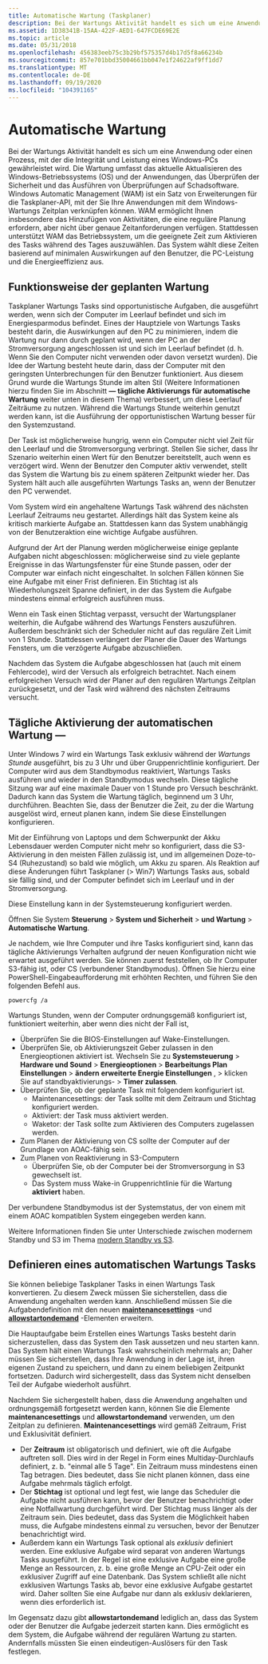 ```yaml
---
title: Automatische Wartung (Taskplaner)
description: Bei der Wartungs Aktivität handelt es sich um eine Anwendung oder einen Prozess, mit der die Integrität und Leistung eines Windows-PCs gewährleistet wird.
ms.assetid: 1D38341B-15AA-422F-AED1-647FCDE69E2E
ms.topic: article
ms.date: 05/31/2018
ms.openlocfilehash: 456383eeb75c3b29bf575357d4b17d5f8a66234b
ms.sourcegitcommit: 857e701bbd35004661bb047e1f24622af9ff1dd7
ms.translationtype: MT
ms.contentlocale: de-DE
ms.lasthandoff: 09/19/2020
ms.locfileid: "104391165"
---
```

# <a name="automatic-maintenance"></a>Automatische Wartung

Bei der Wartungs Aktivität handelt es sich um eine Anwendung oder einen Prozess, mit der die Integrität und Leistung eines Windows-PCs gewährleistet wird. Die Wartung umfasst das aktuelle Aktualisieren des Windows-Betriebssystems (OS) und der Anwendungen, das Überprüfen der Sicherheit und das Ausführen von Überprüfungen auf Schadsoftware. Windows Automatic Management (WAM) ist ein Satz von Erweiterungen für die Taskplaner-API, mit der Sie Ihre Anwendungen mit dem Windows-Wartungs Zeitplan verknüpfen können. WAM ermöglicht Ihnen insbesondere das Hinzufügen von Aktivitäten, die eine reguläre Planung erfordern, aber nicht über genaue Zeitanforderungen verfügen. Stattdessen unterstützt WAM das Betriebssystem, um die geeignete Zeit zum Aktivieren des Tasks während des Tages auszuwählen. Das System wählt diese Zeiten basierend auf minimalen Auswirkungen auf den Benutzer, die PC-Leistung und die Energieeffizienz aus.

## <a name="how-scheduled-maintenance-works"></a>Funktionsweise der geplanten Wartung

Taskplaner Wartungs Tasks sind opportunistische Aufgaben, die ausgeführt werden, wenn sich der Computer im Leerlauf befindet und sich im Energiesparmodus befindet. Eines der Hauptziele von Wartungs Tasks besteht darin, die Auswirkungen auf den PC zu minimieren, indem die Wartung nur dann durch geplant wird, wenn der PC an der Stromversorgung angeschlossen ist und sich im Leerlauf befindet (d. h. Wenn Sie den Computer nicht verwenden oder davon versetzt wurden). Die Idee der Wartung besteht heute darin, dass der Computer mit den geringsten Unterbrechungen für den Benutzer funktioniert. Aus diesem Grund wurde die Wartungs Stunde im alten Stil (Weitere Informationen hierzu finden Sie im Abschnitt **&mdash; tägliche Aktivierungs für automatische Wartung** weiter unten in diesem Thema) verbessert, um diese Leerlauf Zeiträume zu nutzen. Während die Wartungs Stunde weiterhin genutzt werden kann, ist die Ausführung der opportunistischen Wartung besser für den Systemzustand.

Der Task ist möglicherweise hungrig, wenn ein Computer nicht viel Zeit für den Leerlauf und die Stromversorgung verbringt. Stellen Sie sicher, dass Ihr Szenario weiterhin einen Wert für den Benutzer bereitstellt, auch wenn es verzögert wird. Wenn der Benutzer den Computer aktiv verwendet, stellt das System die Wartung bis zu einem späteren Zeitpunkt wieder her. Das System hält auch alle ausgeführten Wartungs Tasks an, wenn der Benutzer den PC verwendet.

Vom System wird ein angehaltene Wartungs Task während des nächsten Leerlauf Zeitraums neu gestartet. Allerdings hält das System keine als kritisch markierte Aufgabe an. Stattdessen kann das System unabhängig von der Benutzeraktion eine wichtige Aufgabe ausführen.

Aufgrund der Art der Planung werden möglicherweise einige geplante Aufgaben nicht abgeschlossen: möglicherweise sind zu viele geplante Ereignisse in das Wartungsfenster für eine Stunde passen, oder der Computer war einfach nicht eingeschaltet. In solchen Fällen können Sie eine Aufgabe mit einer Frist definieren. Ein Stichtag ist als Wiederholungszeit Spanne definiert, in der das System die Aufgabe mindestens einmal erfolgreich ausführen muss.

Wenn ein Task einen Stichtag verpasst, versucht der Wartungsplaner weiterhin, die Aufgabe während des Wartungs Fensters auszuführen. Außerdem beschränkt sich der Scheduler nicht auf das reguläre Zeit Limit von 1 Stunde. Stattdessen verlängert der Planer die Dauer des Wartungs Fensters, um die verzögerte Aufgabe abzuschließen.

Nachdem das System die Aufgabe abgeschlossen hat (auch mit einem Fehlercode), wird der Versuch als erfolgreich betrachtet. Nach einem erfolgreichen Versuch wird der Planer auf den regulären Wartungs Zeitplan zurückgesetzt, und der Task wird während des nächsten Zeitraums versucht.

## <a name="automatic-maintenancemdashdaily-wakeup"></a>Tägliche Aktivierung der automatischen Wartung &mdash;

Unter Windows 7 wird ein Wartungs Task exklusiv während der *Wartungs Stunde* ausgeführt, bis zu 3 Uhr und über Gruppenrichtlinie konfiguriert. Der Computer wird aus dem Standbymodus reaktiviert, Wartungs Tasks ausführen und wieder in den Standbymodus wechseln. Diese tägliche Sitzung war auf eine maximale Dauer von 1 Stunde pro Versuch beschränkt. Dadurch kann das System die Wartung täglich, beginnend um 3 Uhr, durchführen. Beachten Sie, dass der Benutzer die Zeit, zu der die Wartung ausgelöst wird, erneut planen kann, indem Sie diese Einstellungen konfigurieren.

Mit der Einführung von Laptops und dem Schwerpunkt der Akku Lebensdauer werden Computer nicht mehr so konfiguriert, dass die S3-Aktivierung in den meisten Fällen zulässig ist, und im allgemeinen Doze-to-S4 (Ruhezustand) so bald wie möglich, um Akku zu sparen. Als Reaktion auf diese Änderungen führt Taskplaner (> Win7) Wartungs Tasks aus, sobald sie fällig sind, und der Computer befindet sich im Leerlauf und in der Stromversorgung.

Diese Einstellung kann in der Systemsteuerung konfiguriert werden.

Öffnen Sie System **Steuerung**  >  **System und Sicherheit**  >  **und Wartung**  >  **Automatische Wartung**.

Je nachdem, wie Ihre Computer und ihre Tasks konfiguriert sind, kann das tägliche Aktivierungs Verhalten aufgrund der neuen Konfiguration nicht wie erwartet ausgeführt werden. Sie können zuerst feststellen, ob Ihr Computer S3-fähig ist, oder CS (verbundener Standbymodus).
Öffnen Sie hierzu eine PowerShell-Eingabeaufforderung mit erhöhten Rechten, und führen Sie den folgenden Befehl aus.

```console
powercfg /a
```

Wartungs Stunden, wenn der Computer ordnungsgemäß konfiguriert ist, funktioniert weiterhin, aber wenn dies nicht der Fall ist,
  - Überprüfen Sie die BIOS-Einstellungen auf Wake-Einstellungen. 
  - Überprüfen Sie, ob Aktivierungszeit Geber zulassen in den Energieoptionen aktiviert ist.
    Wechseln Sie zu **Systemsteuerung**  >  **Hardware und Sound**  >  **Energieoptionen**  >  **Bearbeitungs Plan Einstellungen**  >  **ändern erweiterte Energie Einstellungen** , > klicken Sie auf standbyaktivierungs-  >  **Timer zulassen**.
  - Überprüfen Sie, ob der geplante Task mit folgendem konfiguriert ist.
      * Maintenancesettings: der Task sollte mit dem Zeitraum und Stichtag konfiguriert werden.
      * Aktiviert: der Task muss aktiviert werden.
      * Waketor: der Task sollte zum Aktivieren des Computers zugelassen werden.
  - Zum Planen der Aktivierung von CS sollte der Computer auf der Grundlage von AOAC-fähig sein.
  - Zum Planen von Reaktivierung in S3-Computern
      * Überprüfen Sie, ob der Computer bei der Stromversorgung in S3 gewechselt ist.
      * Das System muss Wake-in Gruppenrichtlinie für die Wartung **aktiviert** haben.
 
Der verbundene Standbymodus ist der Systemstatus, der von einem mit einem AOAC kompatiblen System eingegeben werden kann.

Weitere Informationen finden Sie unter Unterschiede zwischen modernem Standby und S3 im Thema [modern Standby vs S3](/windows-hardware/design/device-experiences/modern-standby-vs-s3).

## <a name="defining-an-automatic-maintenance-task"></a>Definieren eines automatischen Wartungs Tasks

Sie können beliebige Taskplaner Tasks in einen Wartungs Task konvertieren. Zu diesem Zweck müssen Sie sicherstellen, dass die Anwendung angehalten werden kann. Anschließend müssen Sie die Aufgabendefinition mit den neuen [**maintenancesettings**](taskschedulerschema-maintenancesettings-maintenancesettingstype-element.md) -und [**allowstartondemand**](taskschedulerschema-allowstartondemand-settingstype-element.md) -Elementen erweitern.

Die Hauptaufgabe beim Erstellen eines Wartungs Tasks besteht darin sicherzustellen, dass das System den Task aussetzen und neu starten kann. Das System hält einen Wartungs Task wahrscheinlich mehrmals an; Daher müssen Sie sicherstellen, dass Ihre Anwendung in der Lage ist, ihren eigenen Zustand zu speichern, und dann zu einem beliebigen Zeitpunkt fortsetzen. Dadurch wird sichergestellt, dass das System nicht denselben Teil der Aufgabe wiederholt ausführt.

Nachdem Sie sichergestellt haben, dass die Anwendung angehalten und ordnungsgemäß fortgesetzt werden kann, können Sie die Elemente **maintenancesettings** und **allowstartondemand** verwenden, um den Zeitplan zu definieren. **Maintenancesettings** wird gemäß Zeitraum, Frist und Exklusivität definiert.

-   Der **Zeitraum** ist obligatorisch und definiert, wie oft die Aufgabe auftreten soll. Dies wird in der Regel in Form eines Multiday-Durchlaufs definiert, z. b. "einmal alle 5 Tage". Ein Zeitraum muss mindestens einen Tag betragen. Dies bedeutet, dass Sie nicht planen können, dass eine Aufgabe mehrmals täglich erfolgt.
-   Der **Stichtag** ist optional und legt fest, wie lange das Scheduler die Aufgabe nicht ausführen kann, bevor der Benutzer benachrichtigt oder eine Notfallwartung durchgeführt wird. Der Stichtag muss länger als der Zeitraum sein. Dies bedeutet, dass das System die Möglichkeit haben muss, die Aufgabe mindestens einmal zu versuchen, bevor der Benutzer benachrichtigt wird.
-   Außerdem kann ein Wartungs Task optional als *exklusiv* definiert werden. Eine exklusive Aufgabe wird separat von anderen Wartungs Tasks ausgeführt. In der Regel ist eine exklusive Aufgabe eine große Menge an Ressourcen, z. b. eine große Menge an CPU-Zeit oder ein exklusiver Zugriff auf eine Datenbank. Das System schließt alle nicht exklusiven Wartungs Tasks ab, bevor eine exklusive Aufgabe gestartet wird. Daher sollten Sie eine Aufgabe nur dann als exklusiv deklarieren, wenn dies erforderlich ist.

Im Gegensatz dazu gibt **allowstartondemand** lediglich an, dass das System oder der Benutzer die Aufgabe jederzeit starten kann. Dies ermöglicht es dem System, die Aufgabe während der regulären Wartung zu starten. Andernfalls müssten Sie einen eindeutigen-Auslösers für den Task festlegen.
